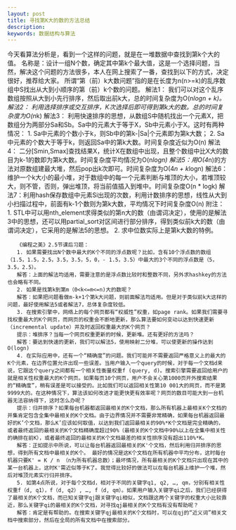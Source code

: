 ```yaml
---
layout: post
title: 寻找第K大的数的方法总结
description: 
keywords: 数据结构与算法
---
```


今天看算法分析是，看到一个这样的问题，就是在一堆数据中查找到第k个大的值。
     名称是：设计一组N个数，确定其中第k个最大值，这是一个选择问题，当然，解决这个问题的方法很多，本人在网上搜索了一番，查找到以下的方式，决定很好，推荐给大家。
     所谓“第（前）k大数问题”指的是在长度为n(n>=k)的乱序数组中S找出从大到小顺序的第（前）k个数的问题。
       解法1： 我们可以对这个乱序数组按照从大到小先行排序，然后取出前k大，总的时间复杂度为O(n*logn + k)。
       解法2： 利用选择排序或交互排序，K次选择后即可得到第k大的数。总的时间复杂度为O(n*k)
       解法3： 利用快速排序的思想，从数组S中随机找出一个元素X，把数组分为两部分Sa和Sb。Sa中的元素大于等于X，Sb中元素小于X。这时有两种情况：
       1. Sa中元素的个数小于k，则Sb中的第k-|Sa|个元素即为第k大数；
       2. Sa中元素的个数大于等于k，则返回Sa中的第k大数。时间复杂度近似为O(n)
       解法4： 二分[Smin,Smax]查找结果X，统计X在数组中出现，且整个数组中比X大的数目为k-1的数即为第k大数。时间复杂度平均情况为O(n*logn)
       解法5：用O(4*n)的方法对原数组建最大堆，然后pop出k次即可。时间复杂度为O(4*n + k*logn)
       解法6：维护一个k大小的最小堆，对于数组中的每一个元素判断与堆顶的大小，若堆顶较大，则不管，否则，弹出堆顶，将当前值插入到堆中。时间复杂度O(n * logk)
       解法7：利用hash保存数组中元素Si出现的次数，利用计数排序的思想，线性从大到小扫描过程中，前面有k-1个数则为第k大数，平均情况下时间复杂度O(n)
       附注：
       1. STL中可以用nth_element求得类似的第n大的数（由谓词决定），使用的是解法3中的思想，还可以用partial_sort对区间进行部分排序，得到类似前k大的数（由谓词决定），它采用的是解法5的思想。
       2. 求中位数实际上是第k大数的特例。
 
       《编程之美》2.5节课后习题：
       1. 如果需要找出N个数中最大的K个不同的浮点数呢？比如，含有10个浮点数的数组（1.5，1.5，2.5，3.5，3.5，5，0，- 1.5，3.5）中最大的3个不同的浮点数是（5，3.5，2.5）。
       解答：上面的解法均适用，需要注意的是浮点数比较时和整数不同，另外求hashkey的方法也会略有不同。
       2. 如果是找第k到第m（0<k<=m<=n)大的数呢？
       解答：如果把问题看做m-k+1个第k大问题，则前面解法均适用。但是对于类似前k大这样的问题，最好使用解法5或者解法7，总体复杂度较低。
       3. 在搜索引擎中，网络上的每个网页都有“权威性”权重，如page rank。如果我们需要寻找权重最大的K个网页，而网页的权重会不断地更新，那么算法要如何变动以达到快速更新（incremental update）并及时返回权重最大的K个网页？
       提示：堆排序？当每一个网页权重更新的时候，更新堆。还有更好的方法吗？
       解答：要达到快速的更新，我们可以解法5，使用映射二分堆，可以使更新的操作达到O(logn)
       4. 在实际应用中，还有一个“精确度”的问题。我们可能并不需要返回严格意义上的最大的K个元素，在边界位置允许出现一些误差。当用户输入一个query的时候，对于每一个文档d来说，它跟这个query之间都有一个相关性衡量权重f (query, d)。搜索引擎需要返回给用户的就是相关性权重最大的K个网页。如果每页10个网页，用户不会关心第1000页开外搜索结果的“精确度”，稍有误差是可以接受的。比如我们可以返回相关性第10 001大的网页，而不是第9999大的。在这种情况下，算法该如何改进才能更快更有效率呢？网页的数目可能大到一台机器无法容纳得下，这时怎么办呢？
       提示：归并排序？如果每台机器都返回最相关的K个文档，那么所有机器上最相关K个文档的并集肯定包含全集中最相关的K个文档。由于边界情况并不需要非常精确，如果每台机器返回最好的K’个文档，那么K’应该如何取值，以达到我们返回最相关的90%*K个文档是完全精确的，或者最终返回的最相关的K个文档精确度超过90%（最相关的K个文档中90%以上在全集中相关性的确排在前K），或者最终返回的最相关的K个文档最差的相关性排序没有超出110%*K。
       解答：正如提示中所说，可以让每台机器返回最相关的K'个文档，然后利用归并排序的思想，得到所有文档中最相关的K个。 最好的情况是这K个文档在所有机器中平均分布，这时每台机器只要K' = K / n （n为所有机器总数）；最坏情况，所有最相关的K个文档只出现在其中的某一台机器上，这时K'需近似等于K了。我觉得比较好的做法可以在每台机器上维护一个堆，然后对堆顶元素实行归并排序。
       5. 如第4点所说，对于每个文档d，相对于不同的关键字q1, q2, …, qm，分别有相关性权重f（d, q1），f（d, q2）, …, f（d, qm）。如果用户输入关键字qi之后，我们已经获得了最相关的K个文档，而已知关键字qj跟关键字qi相似，文档跟这两个关键字的权重大小比较靠近，那么关键字qi的最相关的K个文档，对寻找qj最相关的K个文档有没有帮助呢？
       解答：肯定是有帮助的。在搜索关键字qj最相关的K个文档时，可以在qj的“近义词”相关文档中搜索部分，然后在全局的所有文档中在搜索部分。
   